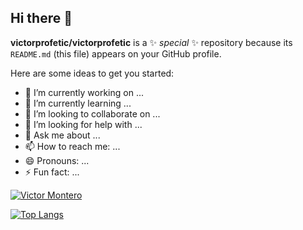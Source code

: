 ## Hi there 👋


**victorprofetic/victorprofetic** is a ✨ _special_ ✨ repository because its `README.md` (this file) appears on your GitHub profile.

Here are some ideas to get you started:

- 🔭 I’m currently working on ...
- 🌱 I’m currently learning ...
- 👯 I’m looking to collaborate on ...
- 🤔 I’m looking for help with ...
- 💬 Ask me about ...
- 📫 How to reach me: ...
- 😄 Pronouns: ...
- ⚡ Fun fact: ...

[![Victor Montero](https://github-readme-stats.vercel.app/api?username=victorprofetic)](https://github.com/anuraghazra/github-readme-stats&locale=es)

[![Top Langs](https://github-readme-stats.vercel.app/api/top-langs/?username=victorprofetic)](https://github.com/SrGobi/github-readme-stats&locale=es)
